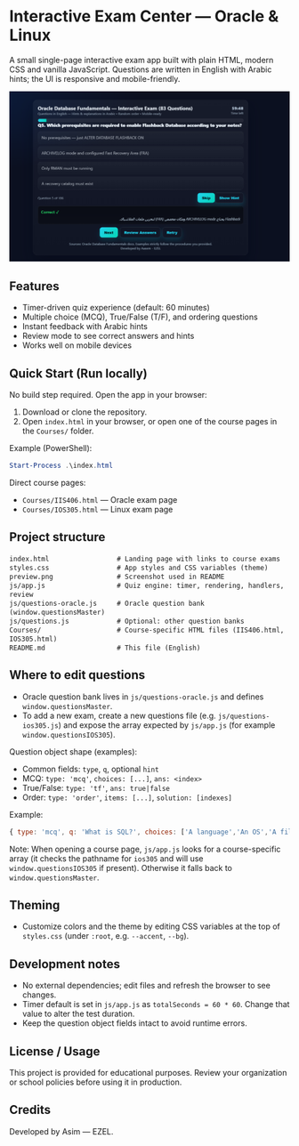 
# Interactive Exam Center — Oracle & Linux

A small single-page interactive exam app built with plain HTML, modern CSS and vanilla JavaScript. Questions are written in English with Arabic hints; the UI is responsive and mobile-friendly.

![App Preview](preview.png)

## Features

- Timer-driven quiz experience (default: 60 minutes)
- Multiple choice (MCQ), True/False (T/F), and ordering questions
- Instant feedback with Arabic hints
- Review mode to see correct answers and hints
- Works well on mobile devices

## Quick Start (Run locally)

No build step required. Open the app in your browser:

1. Download or clone the repository.
2. Open `index.html` in your browser, or open one of the course pages in the `Courses/` folder.

Example (PowerShell):

```powershell
Start-Process .\index.html
```

Direct course pages:

- `Courses/IIS406.html` — Oracle exam page
- `Courses/IOS305.html` — Linux exam page

## Project structure

```
index.html                 # Landing page with links to course exams
styles.css                 # App styles and CSS variables (theme)
preview.png                # Screenshot used in README
js/app.js                  # Quiz engine: timer, rendering, handlers, review
js/questions-oracle.js     # Oracle question bank (window.questionsMaster)
js/questions.js            # Optional: other question banks
Courses/                   # Course-specific HTML files (IIS406.html, IOS305.html)
README.md                  # This file (English)
```

## Where to edit questions

- Oracle question bank lives in `js/questions-oracle.js` and defines `window.questionsMaster`.
- To add a new exam, create a new questions file (e.g. `js/questions-ios305.js`) and expose the array expected by `js/app.js` (for example `window.questionsIOS305`).

Question object shape (examples):

- Common fields: `type`, `q`, optional `hint`
- MCQ: `type: 'mcq'`, `choices: [...]`, `ans: <index>`
- True/False: `type: 'tf'`, `ans: true|false`
- Order: `type: 'order'`, `items: [...]`, `solution: [indexes]`

Example:

```javascript
{ type: 'mcq', q: 'What is SQL?', choices: ['A language','An OS','A file'], ans: 0, hint: 'SQL is a query language' }
```

Note: When opening a course page, `js/app.js` looks for a course-specific array (it checks the pathname for `ios305` and will use `window.questionsIOS305` if present). Otherwise it falls back to `window.questionsMaster`.

## Theming

- Customize colors and the theme by editing CSS variables at the top of `styles.css` (under `:root`, e.g. `--accent`, `--bg`).

## Development notes

- No external dependencies; edit files and refresh the browser to see changes.
- Timer default is set in `js/app.js` as `totalSeconds = 60 * 60`. Change that value to alter the test duration.
- Keep the question object fields intact to avoid runtime errors.

## License / Usage

This project is provided for educational purposes. Review your organization or school policies before using it in production.

## Credits
Developed by Asim — EZEL.

